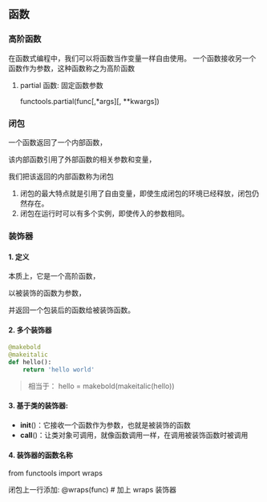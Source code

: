 ## 函数

### 高阶函数

在函数式编程中，我们可以将函数当作变量一样自由使用。
一个函数接收另一个函数作为参数，这种函数称之为高阶函数

1. partial 函数: 固定函数参数
	
    functools.partial(func[,*args][, **kwargs]) 

### 闭包

一个函数返回了一个内部函数，

该内部函数引用了外部函数的相关参数和变量，

我们把该返回的内部函数称为闭包

1. 闭包的最大特点就是引用了自由变量，即使生成闭包的环境已经释放，闭包仍然存在。
2. 闭包在运行时可以有多个实例，即使传入的参数相同。

### 装饰器

#### 1. 定义

本质上，它是一个高阶函数，

以被装饰的函数为参数，

并返回一个包装后的函数给被装饰函数。

#### 2. 多个装饰器

```python
@makebold
@makeitalic
def hello():
	return 'hello world'
```

> 相当于： hello = makebold(makeitalic(hello))


#### 3. 基于类的装饰器:

* __init__()：它接收一个函数作为参数，也就是被装饰的函数
* __call__()：让类对象可调用，就像函数调用一样，在调用被装饰函数时被调用

#### 4. 装饰器的函数名称

from functools import wraps

闭包上一行添加: @wraps(func)       # 加上 wraps 装饰器

